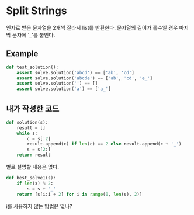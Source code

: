 # Split Strings

인자로 받은 문자열을 2개씩 잘라서 list를 반환한다. 문자열의 길이가 홀수일 경우 마지막 문자에 '_'를 붙인다.

## Example

```py
def test_solution():
    assert solve.solution('abcd') == ['ab', 'cd']
    assert solve.solution('abcde') == ['ab', 'cd', 'e_']
    assert solve.solution('') == []
    assert solve.solution('a') == ['a_']
```

## 내가 작성한 코드

```py
def solution(s):
    result = []
    while s:
        c = s[:2]
        result.append(c) if len(c) == 2 else result.append(c + '_')
        s = s[2:]
    return result
```

별로 설명할 내용은 없다.

```py
def best_solve1(s):
    if len(s) % 2:
        s = s + '_'
    return [s[i:i + 2] for i in range(0, len(s), 2)]
```

i를 사용하지 않는 방법은 없나?
